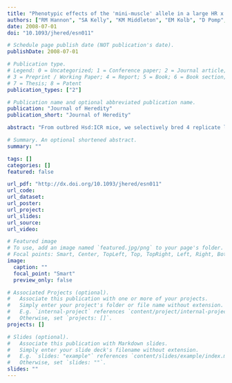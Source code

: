 ```yaml
---
title: "Phenotypic effects of the 'mini-muscle' allele in a large HR x C57BL/6J mouse backcross"
authors: ["RM Hannon", "SA Kelly", "KM Middleton", "EM Kolb", "D Pomp", "T Garland Jr"]
date: 2008-07-01
doi: "10.1093/jhered/esn011"

# Schedule page publish date (NOT publication's date).
publishDate: 2008-07-01

# Publication type.
# Legend: 0 = Uncategorized; 1 = Conference paper; 2 = Journal article;
# 3 = Preprint / Working Paper; 4 = Report; 5 = Book; 6 = Book section;
# 7 = Thesis; 8 = Patent
publication_types: ["2"]

# Publication name and optional abbreviated publication name.
publication: "Journal of Heredity"
publication_short: "Journal of Heredity"

abstract: "From outbred Hsd:ICR mice, we selectively bred 4 replicate lines for high running (High-Runner [HR] lines) on wheels while maintaining 4 nonselected lines as controls (C lines). An apparent Mendelian recessive, the 'mini-muscle' (MM) allele, whose main phenotypic effect is to reduce hindlimb muscle mass by 50%, was discovered in 2 HR lines and 1 C line. This gene of major effect has gone to fixation in one selected line, remains polymorphic in another, and is now undetectable in the one C line. Homozygotes exhibit various pleiotropic effects, including a doubling of mass-specific muscle aerobic capacity, and larger hearts, livers, and spleens. To create a population suitable for mapping the genomic location of the MM allele and to better characterize its pleiotropic effects, we crossed females fixed for the MM allele with male C57BL/6J. F(1) males were then backcrossed to the MM parent females. Backcross (BC) mice (N = 404) were dissected, and a 50:50 ratio of normal to MM phenotype was observed with no overlap in relative muscle mass. In the BC, analysis of covariance revealed that MM individuals ran significantly more on days 5 and 6 of a 6-day exposure to running wheels (as in the routine selective-breeding protocol), were smaller in body mass, and had larger ventricles and spleens."

# Summary. An optional shortened abstract.
summary: ""

tags: []
categories: []
featured: false

url_pdf: "http://dx.doi.org/10.1093/jhered/esn011"
url_code:
url_dataset:
url_poster:
url_project:
url_slides:
url_source:
url_video:

# Featured image
# To use, add an image named `featured.jpg/png` to your page's folder. 
# Focal points: Smart, Center, TopLeft, Top, TopRight, Left, Right, BottomLeft, Bottom, BottomRight.
image:
  caption: ""
  focal_point: "Smart"
  preview_only: false

# Associated Projects (optional).
#   Associate this publication with one or more of your projects.
#   Simply enter your project's folder or file name without extension.
#   E.g. `internal-project` references `content/project/internal-project/index.md`.
#   Otherwise, set `projects: []`.
projects: []

# Slides (optional).
#   Associate this publication with Markdown slides.
#   Simply enter your slide deck's filename without extension.
#   E.g. `slides: "example"` references `content/slides/example/index.md`.
#   Otherwise, set `slides: ""`.
slides: ""
---
```

